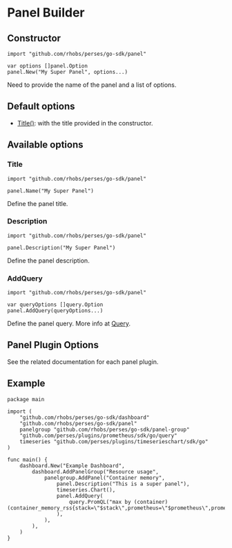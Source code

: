 # Panel Builder

## Constructor

```golang
import "github.com/rhobs/perses/go-sdk/panel"

var options []panel.Option
panel.New("My Super Panel", options...)
```

Need to provide the name of the panel and a list of options.

## Default options

- [Title()](#title): with the title provided in the constructor.

## Available options

### Title

```golang
import "github.com/rhobs/perses/go-sdk/panel"

panel.Name("My Super Panel")
```

Define the panel title.

### Description

```golang
import "github.com/rhobs/perses/go-sdk/panel"

panel.Description("My Super Panel")
```

Define the panel description.

### AddQuery

```golang
import "github.com/rhobs/perses/go-sdk/panel"

var queryOptions []query.Option
panel.AddQuery(queryOptions...)
```

Define the panel query. More info at [Query](./query.md).

## Panel Plugin Options

See the related documentation for each panel plugin.

## Example

```golang
package main

import (
	"github.com/rhobs/perses/go-sdk/dashboard"
	"github.com/rhobs/perses/go-sdk/panel"
	panelgroup "github.com/rhobs/perses/go-sdk/panel-group"
	"github.com/perses/plugins/prometheus/sdk/go/query"
	timeseries "github.com/perses/plugins/timeserieschart/sdk/go"
)

func main() {
	dashboard.New("Example Dashboard",
		dashboard.AddPanelGroup("Resource usage",
			panelgroup.AddPanel("Container memory",
				panel.Description("This is a super panel"),
				timeseries.Chart(),
				panel.AddQuery(
					query.PromQL("max by (container) (container_memory_rss{stack=\"$stack\",prometheus=\"$prometheus\",prometheus_namespace=\"$prometheus_namespace\",namespace=\"$namespace\",pod=\"$pod\",container=\"$container\"})"),
				),
			),
		),
	)
}

```
